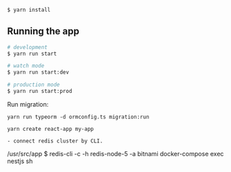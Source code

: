 

```bash
$ yarn install
```

## Running the app

```bash
# development
$ yarn run start

# watch mode
$ yarn run start:dev

# production mode
$ yarn run start:prod
```
Run migration:
```
yarn run typeorm -d ormconfig.ts migration:run
```

```
yarn create react-app my-app

- connect redis cluster by CLI.

```
/usr/src/app $ redis-cli -c -h redis-node-5 -a bitnami
docker-compose exec nestjs sh
```
